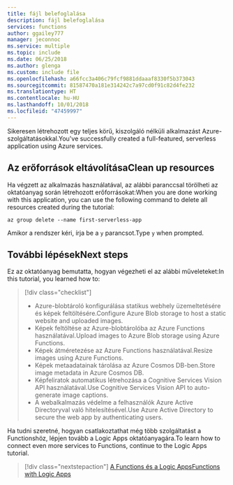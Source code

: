 ```yaml
---
title: fájl belefoglalása
description: fájl belefoglalása
services: functions
author: ggailey777
manager: jeconnoc
ms.service: multiple
ms.topic: include
ms.date: 06/25/2018
ms.author: glenga
ms.custom: include file
ms.openlocfilehash: a66fcc3a406c79fcf9881ddaaaf8330f5b373043
ms.sourcegitcommit: 81587470a181e314242c7a97cd0f91c82d4fe232
ms.translationtype: HT
ms.contentlocale: hu-HU
ms.lasthandoff: 10/01/2018
ms.locfileid: "47459997"
---
```

<span data-ttu-id="4637b-103">Sikeresen létrehozott egy teljes körű, kiszolgáló nélküli alkalmazást Azure-szolgáltatásokkal.</span><span class="sxs-lookup"><span data-stu-id="4637b-103">You've successfully created a full-featured, serverless application using Azure services.</span></span>

## <a name="clean-up-resources"></a><span data-ttu-id="4637b-104">Az erőforrások eltávolítása</span><span class="sxs-lookup"><span data-stu-id="4637b-104">Clean up resources</span></span>

<span data-ttu-id="4637b-105">Ha végzett az alkalmazás használatával, az alábbi paranccsal törölheti az oktatóanyag során létrehozott erőforrásokat:</span><span class="sxs-lookup"><span data-stu-id="4637b-105">When you are done working with this application, you can use the following command to delete all resources created during the tutorial:</span></span>

```azurecli
az group delete --name first-serverless-app
```

<span data-ttu-id="4637b-106">Amikor a rendszer kéri, írja be a `y` parancsot.</span><span class="sxs-lookup"><span data-stu-id="4637b-106">Type `y` when prompted.</span></span>  

## <a name="next-steps"></a><span data-ttu-id="4637b-107">További lépések</span><span class="sxs-lookup"><span data-stu-id="4637b-107">Next steps</span></span>

<span data-ttu-id="4637b-108">Ez az oktatóanyag bemutatta, hogyan végezheti el az alábbi műveleteket:</span><span class="sxs-lookup"><span data-stu-id="4637b-108">In this tutorial, you learned how to:</span></span>
> [!div class="checklist"]
> * <span data-ttu-id="4637b-109">Azure-blobtároló konfigurálása statikus webhely üzemeltetésére és képek feltöltésére.</span><span class="sxs-lookup"><span data-stu-id="4637b-109">Configure Azure Blob storage to host a static website and uploaded images.</span></span>
> * <span data-ttu-id="4637b-110">Képek feltöltése az Azure-blobtárolóba az Azure Functions használatával.</span><span class="sxs-lookup"><span data-stu-id="4637b-110">Upload images to Azure Blob storage using Azure Functions.</span></span>
> * <span data-ttu-id="4637b-111">Képek átméretezése az Azure Functions használatával.</span><span class="sxs-lookup"><span data-stu-id="4637b-111">Resize images using Azure Functions.</span></span>
> * <span data-ttu-id="4637b-112">Képek metaadatainak tárolása az Azure Cosmos DB-ben.</span><span class="sxs-lookup"><span data-stu-id="4637b-112">Store image metadata in Azure Cosmos DB.</span></span>
> * <span data-ttu-id="4637b-113">Képfeliratok automatikus létrehozása a Cognitive Services Vision API használatával.</span><span class="sxs-lookup"><span data-stu-id="4637b-113">Use Cognitive Services Vision API to auto-generate image captions.</span></span>
> * <span data-ttu-id="4637b-114">A webalkalmazás védelme a felhasználók Azure Active Directoryval való hitelesítésével.</span><span class="sxs-lookup"><span data-stu-id="4637b-114">Use Azure Active Directory to secure the web app by authenticating users.</span></span>

<span data-ttu-id="4637b-115">Ha tudni szeretné, hogyan csatlakoztathat még több szolgáltatást a Functionshöz, lépjen tovább a Logic Apps oktatóanyagára.</span><span class="sxs-lookup"><span data-stu-id="4637b-115">To learn how to connect even more services to Functions, continue to the Logic Apps tutorial.</span></span> 

> [!div class="nextstepaction"]
> [<span data-ttu-id="4637b-116">A Functions és a Logic Apps</span><span class="sxs-lookup"><span data-stu-id="4637b-116">Functions with Logic Apps</span></span>](https://docs.microsoft.com/azure/azure-functions/functions-twitter-email)
